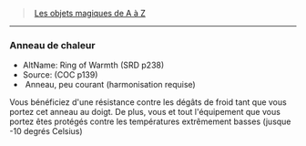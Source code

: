 ﻿---
!MagicItem
Type: Anneau
Rarity: peu courant
Attunement: harmonisation requise
Id: magicitems_az_hd.md#anneau-de-chaleur
ParentLink: magicitems_az_hd.md#les-objets-magiques-de-a-à-z
Name: Anneau de chaleur
ParentName: Les objets magiques de A à Z
NameLevel: 3
AltName: Ring of Warmth (SRD p238)
Source: (COC p139)
Attributes: {}
---
> [Les objets magiques de A à Z](hd_magicitems_az_les_objets_magiques_de_a_a_z.md)

---

### Anneau de chaleur

- AltName: Ring of Warmth (SRD p238)
- Source: (COC p139)
-  Anneau, peu courant (harmonisation requise)

Vous bénéficiez d'une résistance contre les dégâts de froid tant que vous portez cet anneau au doigt. De plus, vous et tout l'équipement que vous portez êtes protégés contre les températures extrêmement basses (jusque -10 degrés Celsius)

